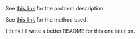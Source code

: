 See [this link](https://en.wikipedia.org/wiki/Travelling_salesman_problem)
for the problem description.

See [this link](https://en.wikipedia.org/wiki/Simulated_annealing)
for the method used.

I think I'll write a better README for this one later on.
